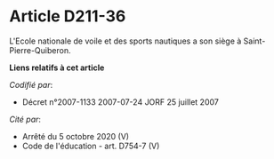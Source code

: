# Article D211-36

L'Ecole nationale de voile et des sports nautiques a son siège à Saint-Pierre-Quiberon.

**Liens relatifs à cet article**

_Codifié par_:

  - Décret n°2007-1133 2007-07-24 JORF 25 juillet 2007

_Cité par_:

  - Arrêté du 5 octobre 2020 (V)
  - Code de l'éducation - art. D754-7 (V)
